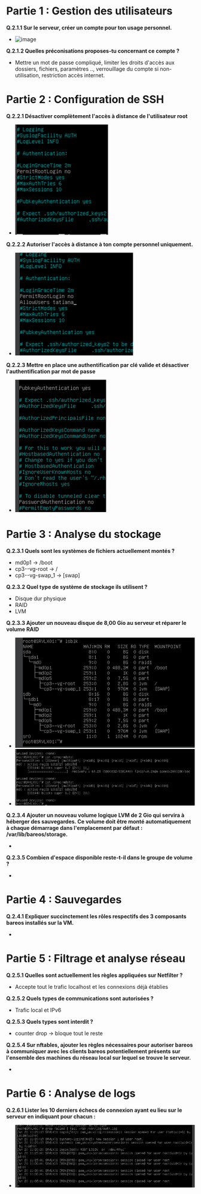 # Partie 1 : Gestion des utilisateurs

**Q.2.1.1 Sur le serveur, créer un compte pour ton usage personnel.**

- ![image](Images_Ex2/Création_User.png)

**Q.2.1.2 Quelles préconisations proposes-tu concernant ce compte ?**

- Mettre un mot de passe compliqué, limiter les droits d'accès aux dossiers, fichiers, paramètres .., verrouillage du compte si non-utilisation, restriction accès internet.

# Partie 2 : Configuration de SSH

**Q.2.2.1 Désactiver complètement l'accès à distance de l'utilisateur root**

- ![image](Images_Ex2/Permission_Root.png)

**Q.2.2.2 Autoriser l'accès à distance à ton compte personnel uniquement.**

- ![image](Images_Ex2/Permission_tatiana.png)

**Q.2.2.3 Mettre en place une authentification par clé valide et désactiver l'authentification par mot de passe**

-  ![image](Images_Ex2/Clef_Et_MDP.png)

# Partie 3 : Analyse du stockage

**Q.2.3.1 Quels sont les systèmes de fichiers actuellement montés ?**

- md0p1 -> /boot
- cp3--vg-root -> /
- cp3--vg-swap_1 -> [swap]

**Q.2.3.2 Quel type de système de stockage ils utilisent ?**

- Disque dur physique
- RAID
- LVM

**Q.2.3.3 Ajouter un nouveau disque de 8,00 Gio au serveur et réparer le volume RAID**

-  ![image](Images_Ex2/RAID1.png)
-  ![image](Images_Ex2/RAID.png)

**Q.2.3.4 Ajouter un nouveau volume logique LVM de 2 Gio qui servira à héberger des sauvegardes. Ce volume doit être monté automatiquement à chaque démarrage dans l'emplacement par défaut : /var/lib/bareos/storage.**

-

**Q.2.3.5 Combien d'espace disponible reste-t-il dans le groupe de volume ?**

-

# Partie 4 : Sauvegardes

**Q.2.4.1 Expliquer succinctement les rôles respectifs des 3 composants bareos installés sur la VM.**

-


# Partie 5 : Filtrage et analyse réseau

**Q.2.5.1 Quelles sont actuellement les règles appliquées sur Netfilter ?**

- Accepte tout le trafic localhost et les connexions déjà établies


**Q.2.5.2 Quels types de communications sont autorisées ?**

- Trafic local et IPv6

**Q.2.5.3 Quels types sont interdit ?**

- counter drop -> bloque tout le reste

**Q.2.5.4 Sur nftables, ajouter les règles nécessaires pour autoriser bareos à communiquer avec les clients bareos potentiellement présents sur l'ensemble des machines du réseau local sur lequel se trouve le serveur.**

-


# Partie 6 : Analyse de logs

**Q.2.6.1 Lister les 10 derniers échecs de connexion ayant eu lieu sur le serveur en indiquant pour chacun :**

- ![image](Images_Ex2/Log.png) 



